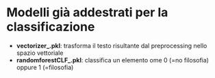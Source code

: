# Modelli già addestrati per la classificazione

* <b>vectorizer_<descrizione>.pkl</b>: trasforma il testo risultante dal preprocessing nello spazio vettoriale
* <b>randomforestCLF_<descrizione>.pkl</b>: classifica un elemento ome 0 (=no filosofia) oppure 1 (=filosofia)
